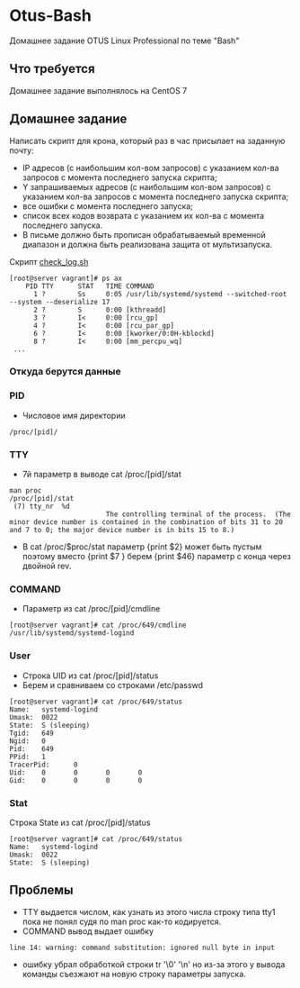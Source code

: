 # Otus-Bash
Домашнее задание OTUS Linux Professional по теме "Bash"

## Что требуется
Домашнее задание выполнялось на CentOS 7


## Домашнее задание

Написать скрипт для крона, который раз в час присылает на заданную почту:

* IP адресов (с наибольшим кол-вом запросов) с указанием кол-ва запросов c момента последнего запуска скрипта;
* Y запрашиваемых адресов (с наибольшим кол-вом запросов) с указанием кол-ва запросов c момента последнего запуска скрипта;
* все ошибки c момента последнего запуска;
* список всех кодов возврата с указанием их кол-ва с момента последнего запуска.
* В письме должно быть прописан обрабатываемый временной диапазон и должна быть реализована защита от мультизапуска.

Скрипт [check_log.sh](https://github.com/gardvor/Otus-Linux/blob/main/Otus-Bash/check_log.sh)
```
[root@server vagrant]# ps ax
    PID TTY      STAT   TIME COMMAND
      1 ?        Ss     0:05 /usr/lib/systemd/systemd --switched-root --system --deserialize 17
      2 ?        S      0:00 [kthreadd]
      3 ?        I<     0:00 [rcu_gp]
      4 ?        I<     0:00 [rcu_par_gp]
      6 ?        I<     0:00 [kworker/0:0H-kblockd]
      8 ?        I<     0:00 [mm_percpu_wq]
 ...
 ```
 ### Откуда берутся данные
 
 ### PID 
 * Числовое имя директории 
 ```
 /proc/[pid]/
 ```
### TTY
* 7й параметр в выводе cat /proc/[pid]/stat
```
man proc
/proc/[pid]/stat
 (7) tty_nr  %d
                        The controlling terminal of the process.  (The minor device number is contained in the combination of bits 31 to 20 and 7 to 0; the major device number is in bits 15 to 8.)                   
```
* В cat /proc/$proc/stat параметр {print $2} может быть пустым поэтому вместо {print $7 } берем {print $46} параметр с конца через двойной rev.
 
### COMMAND
* Параметр из cat /proc/[pid]/cmdline
```
[root@server vagrant]# cat /proc/649/cmdline
/usr/lib/systemd/systemd-logind
```
 

### User
* Строка UID из cat /proc/[pid]/status
* Берем и  сравниваем со строками /etc/passwd
    
```
[root@server vagrant]# cat /proc/649/status 
Name:   systemd-logind
Umask:  0022
State:  S (sleeping)
Tgid:   649
Ngid:   0
Pid:    649
PPid:   1
TracerPid:      0
Uid:    0       0       0       0
Gid:    0       0       0       0
```
### Stat
Строка State из cat /proc/[pid]/status 
```
[root@server vagrant]# cat /proc/649/status 
Name:   systemd-logind
Umask:  0022
State:  S (sleeping)
```
## Проблемы
* TTY выдается числом, как узнать из этого числа строку типа tty1 пока не понял судя по man proc как-то кодируется.
* COMMAND вывод выдает ошибку 
```
line 14: warning: command substitution: ignored null byte in input
```
* ошибку убрал обработкой строки tr '\0' '\n' но из-за этого у вывода команды съезжают на новую строку параметры запуска. 
